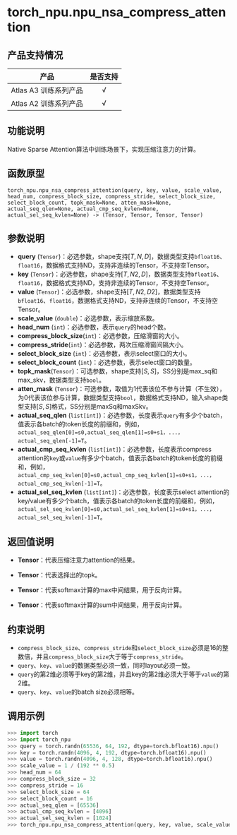 # torch_npu.npu_nsa_compress_attention
## 产品支持情况

| 产品                                                         | 是否支持 |
| ------------------------------------------------------------ | :------: |
|<term>Atlas A3 训练系列产品</term>                 |    √     |
|<term>Atlas A2 训练系列产品</term> |    √     |


## 功能说明

Native Sparse Attention算法中训练场景下，实现压缩注意力的计算。


## 函数原型

```
torch_npu.npu_nsa_compress_attention(query, key, value, scale_value, head_num, compress_block_size, compress_stride, select_block_size, select_block_count, topk_mask=None, atten_mask=None, actual_seq_qlen=None, actual_cmp_seq_kvlen=None, actual_sel_seq_kvlen=None) -> (Tensor, Tensor, Tensor, Tensor)
```

## 参数说明

- **query** (`Tensor`)：必选参数，shape支持$[T,N,D]$，数据类型支持`bfloat16`、`float16`，数据格式支持ND，支持非连续的Tensor，不支持空Tensor。
- **key** (`Tensor`)：必选参数，shape支持$[T,N2,D]$，数据类型支持`bfloat16`、`float16`，数据格式支持ND，支持非连续的Tensor，不支持空Tensor。
- **value** (`Tensor`)：必选参数，shape支持$[T,N2,D2]$，数据类型支持`bfloat16`、`float16`，数据格式支持ND，支持非连续的Tensor，不支持空Tensor。
- **scale_value** (`double`)：必选参数，表示缩放系数。
- **head_num** (`int`)：必选参数，表示`query`的head个数。
- **compress_block_size**(`int`)：必选参数，压缩滑窗的大小。
- **compress_stride**(`int`)：必选参数，两次压缩滑窗间隔大小。
- **select_block_size** (`int`)：必选参数，表示select窗口的大小。
- **select_block_count** (`int`)：必选参数，表示select窗口的数量。
- **topk_mask**(`Tensor`)：可选参数，shape支持$[S,S]$，SS分别是max_sq和max_skv，数据类型支持`bool`。
- **atten_mask** (`Tensor`)：可选参数，取值为1代表该位不参与计算（不生效），为0代表该位参与计算，数据类型支持`bool`，数据格式支持ND，输入shape类型支持$[S,S]$格式，SS分别是maxSq和maxSkv。
- **actual_seq_qlen** (`list[int]`)：必选参数，长度表示`query`有多少个batch，值表示各batch的token长度的前缀和，例如，`actual_seq_qlen[0]=s0,actual_seq_qlen[1]=s0+s1，...，actual_seq_qlen[-1]=T`。
- **actual_cmp_seq_kvlen** (`list[int]`)：必选参数，长度表示compress attention的`key`或`value`有多少个batch，值表示各batch的token长度的前缀和，例如，`actual_cmp_seq_kvlen[0]=s0,actual_cmp_seq_kvlen[1]=s0+s1，...，actual_cmp_seq_kvlen[-1]=T`。
- **actual_sel_seq_kvlen** (`list[int]`)：必选参数，长度表示select attention的key/value有多少个batch，值表示各batch的token长度的前缀和，例如，`actual_sel_seq_kvlen[0]=s0,actual_sel_seq_kvlen[1]=s0+s1，...，actual_sel_seq_kvlen[-1]=T`。

## 返回值说明
- **Tensor**：代表压缩注意力attention的结果。

- **Tensor**：代表选择出的topk。

- **Tensor**：代表softmax计算的max中间结果，用于反向计算。

- **Tensor**：代表softmax计算的sum中间结果，用于反向计算。

## 约束说明

- `compress_block_size`、`compress_stride`和`select_block_size`必须是16的整数倍，并且`compress_block_size`大于等于`compress_stride`。
- `query`、`key`、`value`的数据类型必须一致，同时layout必须一致。
- `query`的第2维必须等于key的第2维，并且key的第2维必须大于等于`value`的第2维。
- `query`、`key`、`value`的batch size必须相等。


## 调用示例


```python
>>> import torch
>>> import torch_npu
>>> query = torch.randn(65536, 64, 192, dtype=torch.bfloat16).npu()
>>> key = torch.randn(4096, 4, 192, dtype=torch.bfloat16).npu()
>>> value = torch.randn(4096, 4, 128, dtype=torch.bfloat16).npu()
>>> scale_value = 1 / (192 ** 0.5)
>>> head_num = 64
>>> compress_block_size = 32
>>> compress_stride = 16
>>> select_block_size = 64
>>> select_block_count = 16
>>> actual_seq_qlen = [65536]
>>> actual_cmp_seq_kvlen = [4096]
>>> actual_sel_seq_kvlen = [1024]
>>> torch_npu.npu_nsa_compress_attention(query, key, value, scale_value, head_num, compress_block_size, compress_stride, select_block_size, select_block_count, actual_seq_qlen=actual_seq_qlen, actual_cmp_seq_kvlen=actual_cmp_seq_kvlen, actual_sel_seq_kvlen=actual_sel_seq_kvlen)

```

